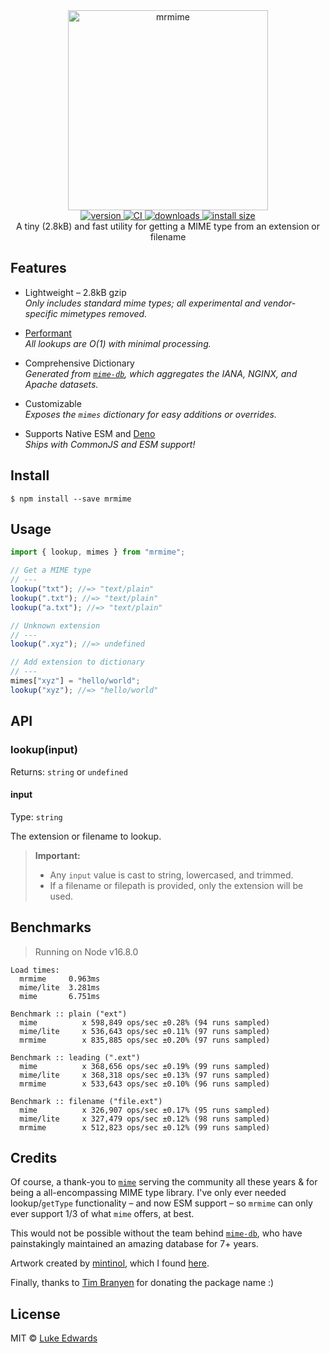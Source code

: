 <div align="center">
  <img src="logo.png" alt="mrmime" width="320" />
</div>

<div align="center">
  <a href="https://npmjs.org/package/mrmime">
    <img src="https://badgen.now.sh/npm/v/mrmime" alt="version" />
  </a>
  <a href="https://github.com/lukeed/mrmime/actions">
    <img src="https://github.com/lukeed/mrmime/workflows/CI/badge.svg" alt="CI" />
  </a>
  <a href="https://npmjs.org/package/mrmime">
    <img src="https://badgen.now.sh/npm/dm/mrmime" alt="downloads" />
  </a>
  <a href="https://packagephobia.now.sh/result?p=mrmime">
    <img src="https://packagephobia.now.sh/badge?p=mrmime" alt="install size" />
  </a>
</div>

<div align="center">
  A tiny (2.8kB) and fast utility for getting a MIME type from an extension or filename
</div>

## Features

- Lightweight – 2.8kB gzip<br>
  _Only includes standard mime types; all experimental and vendor-specific mimetypes removed._

- [Performant](#benchmarks)<br>
  _All lookups are O(1) with minimal processing._

- Comprehensive Dictionary<br>
  _Generated from [`mime-db`](https://github.com/jshttp/mime-db), which aggregates the IANA, NGINX, and Apache datasets._

- Customizable<br>
  _Exposes the `mimes` dictionary for easy additions or overrides._

- Supports Native ESM and [Deno](https://deno.land/x/mrmime)<br>
  _Ships with CommonJS and ESM support!_

## Install

```
$ npm install --save mrmime
```

## Usage

```js
import { lookup, mimes } from "mrmime";

// Get a MIME type
// ---
lookup("txt"); //=> "text/plain"
lookup(".txt"); //=> "text/plain"
lookup("a.txt"); //=> "text/plain"

// Unknown extension
// ---
lookup(".xyz"); //=> undefined

// Add extension to dictionary
// ---
mimes["xyz"] = "hello/world";
lookup("xyz"); //=> "hello/world"
```

## API

### lookup(input)

Returns: `string` or `undefined`

#### input

Type: `string`

The extension or filename to lookup.

> **Important:**
>
> - Any `input` value is cast to string, lowercased, and trimmed.
> - If a filename or filepath is provided, only the extension will be used.

## Benchmarks

> Running on Node v16.8.0

```
Load times:
  mrmime     0.963ms
  mime/lite  3.281ms
  mime       6.751ms

Benchmark :: plain ("ext")
  mime          x 598,849 ops/sec ±0.28% (94 runs sampled)
  mime/lite     x 536,643 ops/sec ±0.11% (97 runs sampled)
  mrmime        x 835,885 ops/sec ±0.20% (97 runs sampled)

Benchmark :: leading (".ext")
  mime          x 368,656 ops/sec ±0.19% (99 runs sampled)
  mime/lite     x 368,318 ops/sec ±0.13% (97 runs sampled)
  mrmime        x 533,643 ops/sec ±0.10% (96 runs sampled)

Benchmark :: filename ("file.ext")
  mime          x 326,907 ops/sec ±0.17% (95 runs sampled)
  mime/lite     x 327,479 ops/sec ±0.12% (98 runs sampled)
  mrmime        x 512,823 ops/sec ±0.12% (99 runs sampled)
```

## Credits

Of course, a thank-you to [`mime`](https://github.com/broofa/mime) serving the community all these years & for being a all-encompassing MIME type library. I've only ever needed lookup/`getType` functionality – and now ESM support – so `mrmime` can only ever support 1/3 of what `mime` offers, at best.

This would not be possible without the team behind [`mime-db`](https://github.com/jshttp/mime-db), who have painstakingly maintained an amazing database for 7+ years.

Artwork created by [mintinol](https://www.deviantart.com/mintinol), which I found [here](https://www.deviantart.com/mintinol/art/Mr-Mime-373927920).

Finally, thanks to [Tim Branyen](https://github.com/tbranyen) for donating the package name :)

## License

MIT © [Luke Edwards](https://lukeed.com)
